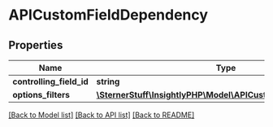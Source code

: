 # APICustomFieldDependency

## Properties
Name | Type | Description | Notes
------------ | ------------- | ------------- | -------------
**controlling_field_id** | **string** |  | [optional] 
**options_filters** | [**\SternerStuff\InsightlyPHP\Model\APICustomFieldOptionsFilter[]**](APICustomFieldOptionsFilter.md) |  | [optional] 

[[Back to Model list]](../README.md#documentation-for-models) [[Back to API list]](../README.md#documentation-for-api-endpoints) [[Back to README]](../README.md)


